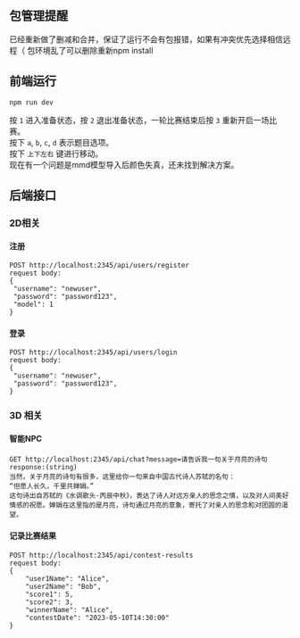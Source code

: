 ## 包管理提醒
已经重新做了删减和合并，保证了运行不会有包报错，如果有冲突优先选择相信远程（
包环境乱了可以删除重新npm install

## 前端运行
`npm run dev`

按 `1` 进入准备状态，按 `2` 退出准备状态，一轮比赛结束后按 `3` 重新开启一场比赛。  
按下 `a`, `b`, `c`, `d` 表示题目选项。  
按下 `上下左右` 键进行移动。    
现在有一个问题是mmd模型导入后颜色失真，还未找到解决方案。



## 后端接口

### 2D相关

#### 注册

```
POST http://localhost:2345/api/users/register
request body:
{
 "username": "newuser",
 "password": "password123",
 "model": 1
}
```

#### 登录

```
POST http://localhost:2345/api/users/login
request body:
{
 "username": "newuser",
 "password": "password123",
}
```

### 3D 相关
#### 智能NPC

```
GET http://localhost:2345/api/chat?message=请告诉我一句关于月亮的诗句
response:(string)
当然，关于月亮的诗句有很多，这里给你一句来自中国古代诗人苏轼的名句：
“但愿人长久，千里共婵娟。”
这句诗出自苏轼的《水调歌头·丙辰中秋》，表达了诗人对远方亲人的思念之情，以及对人间美好情感的祝愿。婵娟在这里指的是月亮，诗句通过月亮的意象，寄托了对亲人的思念和对团圆的渴望。
```

#### 记录比赛结果

```
POST http://localhost:2345/api/contest-results
request body:
{
    "user1Name": "Alice",
    "user2Name": "Bob",
    "score1": 5,
    "score2": 3,
    "winnerName": "Alice",
    "contestDate": "2023-05-10T14:30:00"
}
```

